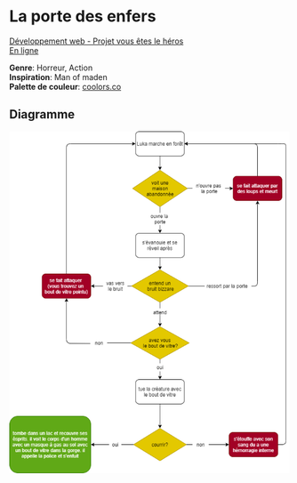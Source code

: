 # La porte des enfers
[ Développement web - Projet vous êtes le héros](https://smnarnold.com/projets/vous-etes-le-heros)
<br />
[ En ligne]( https://jessybous.github.io/vous-etes-le-heros_la-porte-des-enfers/)


**Genre**: Horreur, Action
<br />
**Inspiration**: Man of maden
<br />
**Palette de couleur**: [coolors.co](https://coolors.co/c969bb-b961d9-8f55d6-6d58d7-3a3ccf-160059-ff0000-140000)

## Diagramme

![diagramme](assets/synospsis.png)
